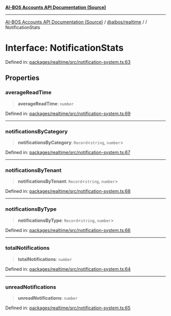 [**AI-BOS Accounts API Documentation (Source)**](../../../README.md)

***

[AI-BOS Accounts API Documentation (Source)](../../../README.md) / [@aibos/realtime](../README.md) / [](../README.md) / NotificationStats

# Interface: NotificationStats

Defined in: [packages/realtime/src/notification-system.ts:63](https://github.com/pohlai88/accounts/blob/48103fb36d28b2b9bfb33472b6de2f719773cde9/packages/realtime/src/notification-system.ts#L63)

## Properties

### averageReadTime

> **averageReadTime**: `number`

Defined in: [packages/realtime/src/notification-system.ts:69](https://github.com/pohlai88/accounts/blob/48103fb36d28b2b9bfb33472b6de2f719773cde9/packages/realtime/src/notification-system.ts#L69)

***

### notificationsByCategory

> **notificationsByCategory**: `Record`\<`string`, `number`\>

Defined in: [packages/realtime/src/notification-system.ts:67](https://github.com/pohlai88/accounts/blob/48103fb36d28b2b9bfb33472b6de2f719773cde9/packages/realtime/src/notification-system.ts#L67)

***

### notificationsByTenant

> **notificationsByTenant**: `Record`\<`string`, `number`\>

Defined in: [packages/realtime/src/notification-system.ts:68](https://github.com/pohlai88/accounts/blob/48103fb36d28b2b9bfb33472b6de2f719773cde9/packages/realtime/src/notification-system.ts#L68)

***

### notificationsByType

> **notificationsByType**: `Record`\<`string`, `number`\>

Defined in: [packages/realtime/src/notification-system.ts:66](https://github.com/pohlai88/accounts/blob/48103fb36d28b2b9bfb33472b6de2f719773cde9/packages/realtime/src/notification-system.ts#L66)

***

### totalNotifications

> **totalNotifications**: `number`

Defined in: [packages/realtime/src/notification-system.ts:64](https://github.com/pohlai88/accounts/blob/48103fb36d28b2b9bfb33472b6de2f719773cde9/packages/realtime/src/notification-system.ts#L64)

***

### unreadNotifications

> **unreadNotifications**: `number`

Defined in: [packages/realtime/src/notification-system.ts:65](https://github.com/pohlai88/accounts/blob/48103fb36d28b2b9bfb33472b6de2f719773cde9/packages/realtime/src/notification-system.ts#L65)
